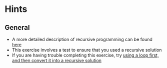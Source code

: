 # Hints

## General

- A more detailed description of recursive programming can be found [here][g4g]
- This exercise involves a test to ensure that you used a recursive solution
- If you are having trouble completing this exercise, try [using a loop first, and then convert it into a recursive solution][educative]

[g4g]: https://www.geeksforgeeks.org/recursion/
[educative]: https://www.educative.io/collection/page/6151088528949248/4547996664463360/6292303276670976

